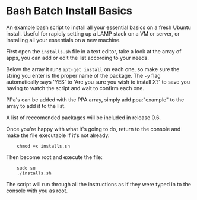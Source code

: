 # Bash Batch Install Basics

An example bash script to install all your essential basics on a fresh Ubuntu install. Useful for rapidly setting up a LAMP stack on a VM or server, or installing all your essentials on a new machine.

First open the ```installs.sh``` file in a text editor, take a look at the array of apps, you can add or edit the list according to your needs.

Below the array it runs ```apt-get install``` on each one, so make sure the string you enter is the proper name of the package. The ```-y``` flag automatically says 'YES' to 'Are you sure you wish to install X?' to save you having to watch the script and wait to confirm each one.

PPa's can be added with the PPA array, simply add ppa:"example" to the array to add it to the list.

A list of reccomended packages will be included in release 0.6.

Once you're happy with what it's going to do, return to the console and make the file executable if it's not already.

```
    chmod +x installs.sh
```

Then become root and execute the file:

```
    sudo su
    ./installs.sh
```

The script will run through all the instructions as if they were typed in to the console with you as root.


